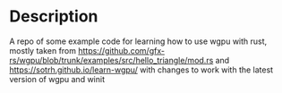 # Description
A repo of some example code for learning how to use wgpu with rust, mostly taken from https://github.com/gfx-rs/wgpu/blob/trunk/examples/src/hello_triangle/mod.rs and https://sotrh.github.io/learn-wgpu/ with changes to work with the latest version of wgpu and winit
